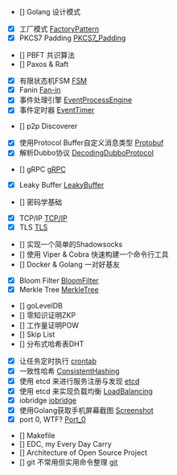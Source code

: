 - [] Golang 设计模式
- [x] 工厂模式 [FactoryPattern](FactoryPattern.md)
- [x] PKCS7 Padding [PKCS7_Padding](PKCS7_Padding.md)
- [] PBFT 共识算法
- [] Paxos & Raft
- [x] 有限状态机FSM [FSM](FSM.md)
- [x] Fanin [Fan-in](Fanin.md)
- [x] 事件处理引擎 [EventProcessEngine](EventProcessEngine.md)
- [x] 事件定时器 [EventTimer](EventTimer.md)
- [] p2p Discoverer
- [x] 使用Protocol Buffer自定义消息类型 [Protobuf](Protobuf.md)
- [x] 解析Dubbo协议 [DecodingDubboProtocol](DecodingDubboProtocol.md)
- [] gRPC [gRPC](gRPC.md)
- [x] Leaky Buffer [LeakyBuffer](LeakyBuffer.md)
- [] 密码学基础
- [x] TCP/IP [TCP/IP](TCP_IP.md)
- [x] TLS [TLS](TLS.md)
- [] 实现一个简单的Shadowsocks
- [] 使用 Viper & Cobra 快速构建一个命令行工具
- [] Docker & Golang 一对好基友
- [x] Bloom Filter [BloomFilter](BloomFilter.md)
- [x] Merkle Tree [MerkleTree](MerkleTree.md)
- [] goLevelDB
- [] 零知识证明ZKP
- [] 工作量证明POW
- [] Skip List
- [] 分布式哈希表DHT
- [x] 让任务定时执行 [crontab](Crontab.md)
- [x] 一致性哈希 [ConsistentHashing](ConsistentHashing.md)
- [x] 使用 etcd 来进行服务注册与发现 [etcd](etcd.md)
- [x] 使用 etcd 来实现负载均衡 [LoadBalancing](LoadBalancing.md)
- [x] iobridge [iobridge](iobridge.md)
- [x] 使用Golang获取手机屏幕截图 [Screenshot](Screenshot.md)
- [x] port 0, WTF? [Port_0](Port_0.md)
- [] Makefile
- [] EDC, my Every Day Carry
- [] Architecture of Open Source Project
- [] git 不常用但实用命令整理 [git](git.md)
